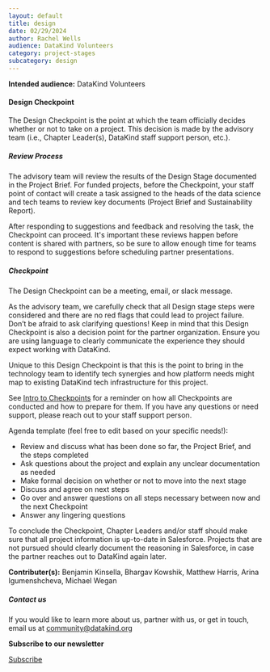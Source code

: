 ```yaml
---
layout: default
title: design
date: 02/29/2024
author: Rachel Wells
audience: DataKind Volunteers
category: project-stages
subcategory: design
---
```





**Intended audience:**
DataKind Volunteers






#### Design Checkpoint


The Design Checkpoint is the point at which the team officially decides whether or not to take on a project. This decision is made by the advisory team (i.e., Chapter Leader(s), DataKind staff support person, etc.). 


##### Review Process


The advisory team will review the results of the Design Stage documented in the Project Brief. For funded projects, before the Checkpoint, your staff point of contact will create a task assigned to the heads of the data science and tech teams to review key documents (Project Brief and Sustainability Report).


After responding to suggestions and feedback and resolving the task, the Checkpoint can proceed. It's important these reviews happen before content is shared with partners, so be sure to allow enough time for teams to respond to suggestions before scheduling partner presentations.


##### Checkpoint


The Design Checkpoint can be a meeting, email, or slack message. 


As the advisory team, we carefully check that all Design stage steps were considered and there are no red flags that could lead to project failure. Don’t be afraid to ask clarifying questions! Keep in mind that this Design Checkpoint is also a decision point for the partner organization. Ensure you are using language to clearly communicate the experience they should expect working with DataKind.


Unique to this Design Checkpoint is that this is the point to bring in the technology team to identify tech synergies and how platform needs might map to existing DataKind tech infrastructure for this project. 


See [Intro to Checkpoints](https://playbook.datakind.org/playbook/articles/127/introduction-to-checkpoints) for a reminder on how all Checkpoints are conducted and how to prepare for them. If you have any questions or need support, please reach out to your staff support person.


Agenda template (feel free to edit based on your specific needs!):


* Review and discuss what has been done so far, the Project Brief, and the steps completed
* Ask questions about the project and explain any unclear documentation as needed
* Make formal decision on whether or not to move into the next stage
* Discuss and agree on next steps
* Go over and answer questions on all steps necessary between now and the next Checkpoint
* Answer any lingering questions


To conclude the Checkpoint, Chapter Leaders and/or staff should make sure that all project information is up\-to\-date in Salesforce. Projects that are not pursued should clearly document the reasoning in Salesforce, in case the partner reaches out to DataKind again later. 



 **Contributer(s):** Benjamin Kinsella, Bhargav Kowshik, Matthew Harris, Arina Igumenshcheva, Michael Wegan







##### Contact us


If you would like to learn more about us, partner with us, or get in touch, email us at community@datakind.org



 
**Subscribe to our newsletter**
  

[Subscribe](https://www.datakind.org/subscribe/)



